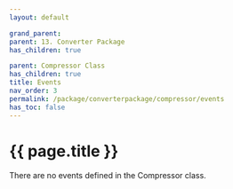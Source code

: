 ```yaml
---
layout: default

grand_parent: 
parent: 13. Converter Package
has_children: true

parent: Compressor Class
has_children: true
title: Events
nav_order: 3
permalink: /package/converterpackage/compressor/events
has_toc: false
---
```

# {{ page.title }}

There are no events defined in the Compressor class.
